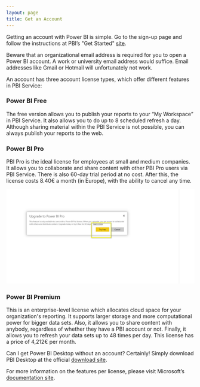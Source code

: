 ```yaml
---
layout: page
title: Get an Account
---
```


Getting an account with Power BI is simple. Go to the sign-up page and follow the instructions at PBI’s "Get Started" [site](https://signup.microsoft.com/signup?sku=a403ebcc-fae0-4ca2-8c8c-7a907fd6c235).

Beware that an organizational email address is required for you to open a Power BI account. A work or university email address would suffice. Email addresses like Gmail or Hotmail will unfortunately not work.  

An account has three account license types, which offer different features in PBI Service:  


### Power BI Free  

The free version allows you to publish your reports to your “My Workspace” in PBI Service. It also allows you to do up to 8 scheduled refresh a day. Although sharing material within the PBI Service is not possible, you can always publish your reports to the web.

[comment]: <> (Add link to tip later on)   
 
### Power BI Pro  

PBI Pro is the ideal license for employees at small and medium companies. It allows you to collaborate and share content with other PBI Pro users via PBI Service. There is also 60-day trial period at no cost. After this, the license costs 8.40€ a month (in Europe), with the ability to cancel any time.    

![get-account-img1](/asset/screenshot/get-account-img1.jpg)
 
### Power BI Premium  

This is an enterprise-level license which allocates cloud space for your organization's reporting. It supports larger storage and more computational power for bigger data sets. Also, it allows you to share content with anybody, regardless of whether they have a PBI account or not. Finally, it allows you to refresh your data sets up to 48 times per day. This license has a price of 4,212€ per month.  

Can I get Power BI Desktop without an account? Certainly! Simply download PBI Desktop at the official [download site](https://powerbi.microsoft.com/en-us/desktop/).

For more information on the features per license, please visit Microsoft’s [documentation site](https://docs.microsoft.com/en-us/power-bi/service-features-license-type#per-user-license-type-comparison). 